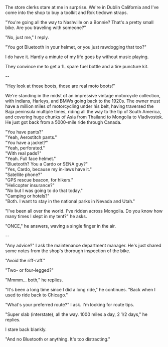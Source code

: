 The store clerks stare at me in surprise. We're in Dublin California and I've come into the shop to buy a toolkit and Rok tiedown straps.

"You're going all the way to Nashville on a Bonnie? That's a pretty small bike. Are you traveling with someone?"

"No, just me," I reply.

"You got Bluetooth in your helmet, or you just rawdogging that too?"

I do have it. Hardly a minute of my life goes by without music playing. 

They convince me to get a 1L spare fuel bottle and a tire puncture kit.

--

"Hey look at those boots, those are real moto boots!"

We're standing in the midst of an impressive vintage motorcycle collection, with Indians, Harleys, and BMWs going back to the 1920s. The owner must have a million miles of motorcycling under his belt, having traversed the Baja peninsula multiple times, riding all the way to the tip of South America, and covering huge chunks of Asia from Thailand to Mongolia to Vladivostok. He just got back from a 5000-mile ride through Canada.

"You have pants?"<br/>
"Yeah, Aerostitch pants."<br/>
"You have a jacket?"<br/>
"Yeah, perforated."<br/>
"With real pads?"<br/>
"Yeah. Full face helmet."<br/>
"Bluetooth? You a Cardo or SENA guy?"<br/>
"Yes, Cardo, because my in-laws have it."<br/>
"Satellite phone?"<br/>
"GPS rescue beacon, for hikers."<br/>
"Helicopter insurance?"<br/>
"No but I was going to do that today."<br/>
"Camping or hotels?"<br/>
"Both. I want to stay in the national parks in Nevada and Utah."<br/>

"I've been all over the world. I've ridden across Mongolia. Do you know how many times I slept in my tent?" he asks.

"ONCE," he answers, waving a single finger in the air. 

--

"Any advice?" I ask the maintenance department manager. He's just shared some notes from the shop's thorough inspection of the bike.

"Avoid the riff-raff."

"Two- or four-legged?"

"Mmmm... both," he replies.

"It's been a long time since I did a long ride," he continues. "Back when I used to ride back to Chicago."

"What's your preferred route?" I ask. I'm looking for route tips.

"Super slab (interstate), all the way. 1000 miles a day, 2 1/2 days," he replies.

I stare back blankly.

"And no Bluetooth or anything. It's too distracting."

